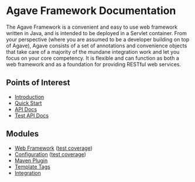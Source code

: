 # Agave Framework Documentation

The Agave Framework is a convenient and easy to use web framework written in Java, and is intended to be deployed in a Servlet container. From your perspective (where you are assumed to be a developer building on top of Agave), Agave consists of a set of annotations and convenience objects that take care of a majority of the mundane integration work and let you focus on your core competency. It is flexible and can function as both a web framework and as a foundation for providing RESTful web services.

## Points of Interest

* [Introduction](http://docs.agave-framework.org/Introduction)
* [Quick Start](http://docs.agave-framework.org/QuickStart)
* [API Docs](http://apidocs.agave-framework.org)
* [Test API Docs](http://test-apidocs.agave-framework.org)

## Modules

* [Web Framework](http://docs.agave-framework.org/WebFramework) ([test coverage](http://maven-site.agave-framework.org/agave-web-framework/cobertura/index.html))
* [Configuration](http://docs.agave-framework.org/Configuration) ([test coverage](http://maven-site.agave-framework.org/agave-configuration/cobertura/index.html))
* [Maven Plugin](http://docs.agave-framework.org/MavenPlugin)
* [Template Tags](http://docs.agave-framework.org/TemplateTags)
* [Integration](http://docs.agave-framework.org/Integration)
